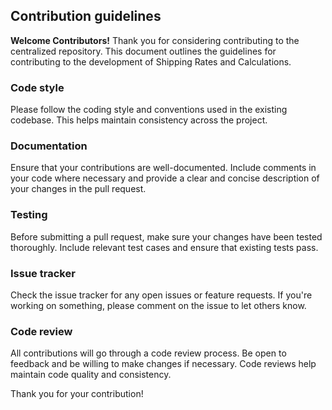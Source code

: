 ## Contribution guidelines
**Welcome Contributors!**
Thank you for considering contributing to the centralized repository. This document outlines the guidelines for contributing to the development of Shipping Rates and Calculations.

### Code style
Please follow the coding style and conventions used in the existing codebase. This helps maintain consistency across the project.

### Documentation
Ensure that your contributions are well-documented. Include comments in your code where necessary and provide a clear and concise description of your changes in the pull request.

### Testing
Before submitting a pull request, make sure your changes have been tested thoroughly. Include relevant test cases and ensure that existing tests pass.

### Issue tracker
Check the issue tracker for any open issues or feature requests. If you're working on something, please comment on the issue to let others know.

### Code review
All contributions will go through a code review process. Be open to feedback and be willing to make changes if necessary. Code reviews help maintain code quality and consistency.

Thank you for your contribution!
